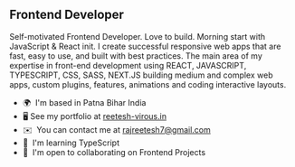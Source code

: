 Frontend Developer
----------------------

Self-motivated Frontend Developer. Love to build. Morning start with JavaScript & React init. I create successful responsive web apps that are fast, easy to use, and built with best practices. The main area of my expertise in front-end development using REACT, JAVASCRIPT, TYPESCRIPT, CSS, SASS, NEXT.JS building medium and complex web apps, custom plugins, features, animations and coding interactive layouts.

* 🌍  I'm based in Patna Bihar India
* 🖥️  See my portfolio at [reetesh-virous.in](http://reetesh-virous.netlify.app/)
* ✉️  You can contact me at [rajreetesh7@gmail.com](mailto:rajreetesh7@gmail.com)
* 🧠  I'm learning TypeScript
* 🤝  I'm open to collaborating on Frontend Projects

<!-- 
### Socials

<p align="left"> <a href="https://www.github.com/virous77" target="_blank" rel="noreferrer"><img src="https://raw.githubusercontent.com/danielcranney/readme-generator/main/public/icons/socials/github.svg" width="32" height="32" /></a> <a href="https://www.twitter.com/iMBitcoinB" target="_blank" rel="noreferrer"><img src="https://raw.githubusercontent.com/danielcranney/readme-generator/main/public/icons/socials/twitter.svg" width="32" height="32" /></a></p> -->


